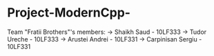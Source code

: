 # Project-ModernCpp-

Team "Fratii Brothers"'s members:
  -> Shaikh Saud - 10LF333
  -> Tudor Ureche - 10LF333
  -> Arustei Andrei - 10LF331
  -> Carpinisan Sergiu - 10LF331
